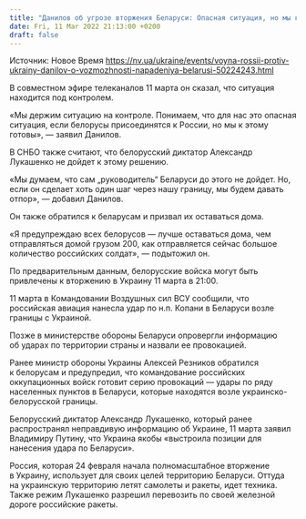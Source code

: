 ```yaml
---
title: "Данилов об угрозе вторжения Беларуси: Опасная ситуация, но мы к этому готовы"
date: Fri, 11 Mar 2022 21:13:00 +0200
draft: false
---
```

Источник: Новое Время https://nv.ua/ukraine/events/voyna-rossii-protiv-ukrainy-danilov-o-vozmozhnosti-napadeniya-belarusi-50224243.html


 В совместном эфире телеканалов 11 марта он сказал, что ситуация находится под контролем.

«Мы держим ситуацию на контроле. Понимаем, что для нас это опасная ситуация, если белорусы присоединятся к России, но мы к этому готовы», — заявил Данилов.

В СНБО также считают, что белорусский диктатор Александр Лукашенко не дойдет к этому решению.

«Мы думаем, что сам „руководитель“ Беларуси до этого не дойдет. Но, если он сделает хоть один шаг через нашу границу, мы будем давать отпор», — добавил Данилов.

Он также обратился к беларусам и призвал их оставаться дома.

«Я предупреждаю всех белорусов — лучше оставаться дома, чем отправляться домой грузом 200, как отправляется сейчас большое количество российских солдат», — подытожил он.

По предварительным данным, белорусские войска могут быть привлечены к вторжению в Украину 11 марта в 21:00.

11 марта в Командовании Воздушных сил ВСУ сообщили, что российская авиация нанесла удар по н.п. Копани в Беларуси возле границы с Украиной.

Позже в министерстве обороны Беларуси опровергли информацию об ударах по территории страны и назвали ее провокацией.

Ранее министр обороны Украины Алексей Резников обратился к белорусам и предупредил, что командование российских оккупационных войск готовит серию провокаций — удары по ряду населенных пунктов в Беларуси, которые находятся возле украинско-белорусской границы.

Белорусский диктатор Александр Лукашенко, который ранее распространял неправдивую информацию об Украине, 11 марта заявил Владимиру Путину, что Украина якобы «выстроила позиции для нанесения удара по Беларуси».

Россия, которая 24 февраля начала полномасштабное вторжение в Украину, использует для своих целей территорию Беларуси. Оттуда на украинскую территорию летят самолеты и ракеты, идет техника. Также режим Лукашенко разрешил перевозить по своей железной дороге российские ракеты.
